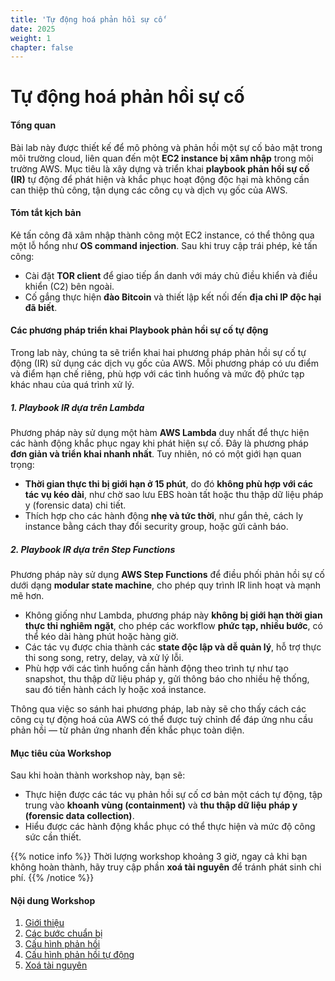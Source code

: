 ```yaml
---
title: 'Tự động hoá phản hồi sự cố'
date: 2025
weight: 1
chapter: false
---
```


# Tự động hoá phản hồi sự cố

#### Tổng quan

Bài lab này được thiết kế để mô phỏng và phản hồi một sự cố bảo mật trong môi trường cloud, liên quan đến một **EC2 instance bị xâm nhập** trong môi trường AWS. Mục tiêu là xây dựng và triển khai **playbook phản hồi sự cố (IR)** tự động để phát hiện và khắc phục hoạt động độc hại mà không cần can thiệp thủ công, tận dụng các công cụ và dịch vụ gốc của AWS.

#### Tóm tắt kịch bản

Kẻ tấn công đã xâm nhập thành công một EC2 instance, có thể thông qua một lỗ hổng như **OS command injection**. Sau khi truy cập trái phép, kẻ tấn công:

- Cài đặt **TOR client** để giao tiếp ẩn danh với máy chủ điều khiển và điều khiển (C2) bên ngoài.
- Cố gắng thực hiện **đào Bitcoin** và thiết lập kết nối đến **địa chỉ IP độc hại đã biết**.

#### Các phương pháp triển khai Playbook phản hồi sự cố tự động

Trong lab này, chúng ta sẽ triển khai hai phương pháp phản hồi sự cố tự động (IR) sử dụng các dịch vụ gốc của AWS. Mỗi phương pháp có ưu điểm và điểm hạn chế riêng, phù hợp với các tình huống và mức độ phức tạp khác nhau của quá trình xử lý.

##### 1. Playbook IR dựa trên Lambda

Phương pháp này sử dụng một hàm **AWS Lambda** duy nhất để thực hiện các hành động khắc phục ngay khi phát hiện sự cố. Đây là phương pháp **đơn giản và triển khai nhanh nhất**. Tuy nhiên, nó có một giới hạn quan trọng:

- **Thời gian thực thi bị giới hạn ở 15 phút**, do đó **không phù hợp với các tác vụ kéo dài**, như chờ sao lưu EBS hoàn tất hoặc thu thập dữ liệu pháp y (forensic data) chi tiết.
- Thích hợp cho các hành động **nhẹ và tức thời**, như gắn thẻ, cách ly instance bằng cách thay đổi security group, hoặc gửi cảnh báo.

##### 2. Playbook IR dựa trên Step Functions

Phương pháp này sử dụng **AWS Step Functions** để điều phối phản hồi sự cố dưới dạng **modular state machine**, cho phép quy trình IR linh hoạt và mạnh mẽ hơn.

- Không giống như Lambda, phương pháp này **không bị giới hạn thời gian thực thi nghiêm ngặt**, cho phép các workflow **phức tạp, nhiều bước**, có thể kéo dài hàng phút hoặc hàng giờ.
- Các tác vụ được chia thành các **state độc lập và dễ quản lý**, hỗ trợ thực thi song song, retry, delay, và xử lý lỗi.
- Phù hợp với các tình huống cần hành động theo trình tự như tạo snapshot, thu thập dữ liệu pháp y, gửi thông báo cho nhiều hệ thống, sau đó tiến hành cách ly hoặc xoá instance.

Thông qua việc so sánh hai phương pháp, lab này sẽ cho thấy cách các công cụ tự động hoá của AWS có thể được tuỳ chỉnh để đáp ứng nhu cầu phản hồi — từ phản ứng nhanh đến khắc phục toàn diện.

#### Mục tiêu của Workshop

Sau khi hoàn thành workshop này, bạn sẽ:

- Thực hiện được các tác vụ phản hồi sự cố cơ bản một cách tự động, tập trung vào **khoanh vùng (containment)** và **thu thập dữ liệu pháp y (forensic data collection)**.  
- Hiểu được các hành động khắc phục có thể thực hiện và mức độ công sức cần thiết.

{{% notice info %}}
Thời lượng workshop khoảng 3 giờ, ngay cả khi bạn không hoàn thành, hãy truy cập phần **xoá tài nguyên** để tránh phát sinh chi phí.
{{% /notice %}}

#### Nội dung Workshop

1. [Giới thiệu](1-Introduction)
2. [Các bước chuẩn bị](2-Preparation)
3. [Cấu hình phản hồi](3-Configure-Response)
4. [Cấu hình phản hồi tự động](4-Configure-Automated-Response)
5. [Xoá tài nguyên](5-Clean-up)
